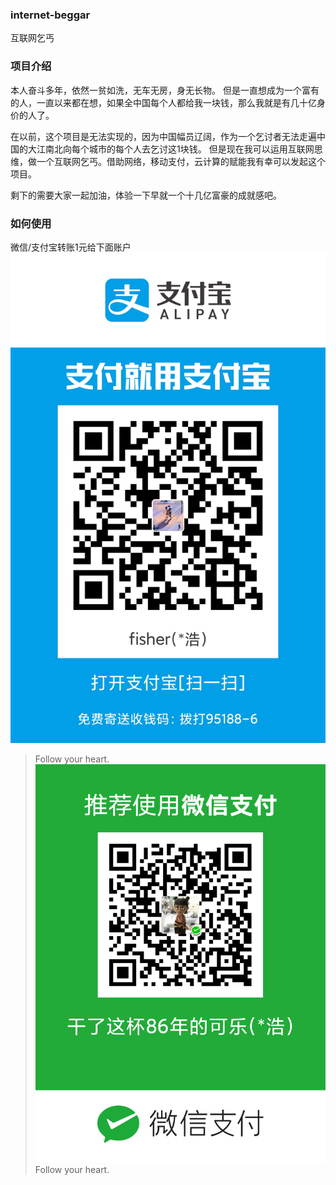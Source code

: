 ### internet-beggar
互联网乞丐
### 项目介绍
本人奋斗多年，依然一贫如洗，无车无房，身无长物。 但是一直想成为一个富有的人，一直以来都在想，如果全中国每个人都给我一块钱，那么我就是有几十亿身价的人了。

在以前，这个项目是无法实现的，因为中国幅员辽阔，作为一个乞讨者无法走遍中国的大江南北向每个城市的每个人去乞讨这1块钱。 但是现在我可以运用互联网思维，做一个互联网乞丐。借助网络，移动支付，云计算的赋能我有幸可以发起这个项目。

剩下的需要大家一起加油，体验一下早就一个十几亿富豪的成就感吧。
### 如何使用
微信/支付宝转账1元给下面账户
![](https://github.com/wh1291753596/internet-beggar/blob/master/1574779106372.jpg)
> Follow your heart.
![](https://github.com/wh1291753596/internet-beggar/blob/master/mm_facetoface_collect_qrcode_1574779095687.png)
> Follow your heart.
